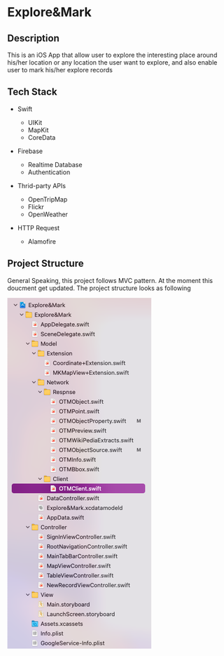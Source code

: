 # Explore&Mark

## Description

This is an iOS App that allow user to explore the interesting place around his/her location or any location the user want to explore, and also enable user to mark his/her explore records

## Tech Stack

- Swift
    - UIKit
    - MapKit
    - CoreData
    
 - Firebase
    - Realtime Database
    - Authentication

- Thrid-party APIs
    - OpenTripMap
    - Flickr
    - OpenWeather

- HTTP Request
    - Alamofire
    
## Project Structure

General Speaking, this project follows MVC pattern. At the moment this doucment get updated. The project structure looks as following

![project_structure](project_structure.png)

  
